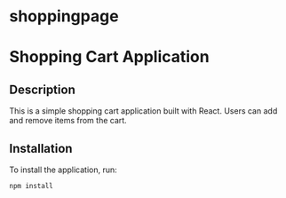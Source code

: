 # shoppingpage
# Shopping Cart Application

## Description
This is a simple shopping cart application built with React. Users can add and remove items from the cart.

## Installation
To install the application, run:
```bash
npm install
